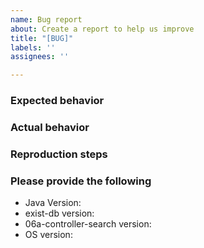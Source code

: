```yaml
---
name: Bug report
about: Create a report to help us improve
title: "[BUG]"
labels: ''
assignees: ''

---
```


### Expected behavior

### Actual behavior

### Reproduction steps

### Please provide the following
*   Java Version:
*   exist-db version:
*   06a-controller-search version:
*   OS version: 
